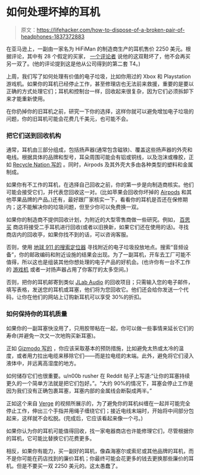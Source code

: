 # 如何处理坏掉的耳机

> 原文：<https://lifehacker.com/how-to-dispose-of-a-broken-pair-of-headphones-1837372883>

在亚马逊上，一副由一家名为 HiFiMan 的制造商生产的耳机售价 2250 美元。根据评论，其中有 28 个假定的买家， [一个评论者](https://www.amazon.com/product-reviews/B00Y9XT3SE/ref=cm_cr_arp_d_viewpnt_rgt?_encoding=UTF8&asc_campaign=InlineText&asc_refurl=https://lifehacker.com/how-to-dispose-of-a-broken-pair-of-headphones-1837372883&asc_source=&filterByStar=critical&pageNumber=1&showViewpoints=1&tag=kinjalifehackerlink-20) 说他的这双鞋坏了，他不会再买另一双了。(他的评论提到这是他从公司得到的第二套 T4。)



上周，我们写了如何处理有价值的电子垃圾，比如你用过的 Xbox 和 Playstation 游戏机。如果你的耳机已经停止工作，甚至修理店也无法前来救援，重要的是要以正确的方式处理它们；耳机和控制台一样，回收起来很复杂，因为它们必须拆卸下来才能重新使用。

在你扔掉你的旧耳机之前，研究一下你的选择，这样你就可以避免增加电子垃圾的问题，你的旧耳机可能会花费几千美元，也可能不会。

### 把它们送到回收机构

通常，耳机由三部分组成，包括扬声器(通常包含磁铁)、覆盖这些扬声器的外壳和电线。根据具体的品牌和型号，耳朵周围可能会有铝或铜线，以及泡沫或橡胶，正如 [Recycle Nation 写的](https://recyclenation.com/2014/09/recycle-headphones/) 。同时，Airpods 及其外壳大多由各种类型的塑料和金属制成。

如果你有不工作的耳机，在选择自己回收之前，你的第一步是向制造商核实。他们可能会接受它们，并代表您回收这一对。(比如苹果会回收你坏掉的 [Airpods](https://lifehacker.com/how-to-recycle-your-airpods-1833579320) 和其他苹果品牌的产品。)还有，最好跟厂家核实一下，看看你的耳机是否还在保修期内；这不能解决你的垃圾问题，但至少你可以免费换一双。

如果你的制造商不提供回收计划，为附近的大型零售商做一些研究。例如， [百思买](https://www.bestbuy.com/site/services/recycling/pcmcat149900050025.c?id=pcmcat149900050025) 商店将接受二手耳机进行回收(或者以旧换新，如果它们还在使用的话)。寻找商店内的回收亭，如果你找不到的话，可以咨询客服。

否则，使用 [地球 911 的搜索定位器](https://search.earth911.com/) 寻找附近的电子垃圾投放地点。搜索“音频设备”，你的邮政编码和附近设施的结果会出现。为了一副耳机，开车去工厂可能不值得，所以这也是组装其他你想处理的电子产品的好机会。(也许你有一台不工作的 [游戏机](https://lifehacker.com/dont-throw-your-old-xbox-or-playstation-in-the-trash-1837306676) 或者一对扬声器占用了你客厅的太多空间。)

否则，把你的耳机邮寄到类似 [JLab Audio](https://www.jlabaudio.com/pages/recycling) 的回收项目；只需输入您的电子邮件，填写表格，发送您的耳机或耳塞，他们将为您回收它。他们还会给你发送一个代码，让你在他们的网站上订购新耳机可以享受 30%的折扣。

### 如何保持你的耳机质量

如果你的一副耳塞快没用了，只用胶带粘在一起，你可以做一些事情来延长它们的寿命(并避免一次又一次地购买新耳塞)。

正如 [Gizmodo 写的](https://gizmodo.com/how-to-take-care-of-your-headphones-the-right-way-1677715501) ，你应该采取基本的预防措施，比如避免太热或太冷的温度，或者用力拉出电缆来移除它们——而是拉电缆的末端。此外，避免将它们浸入液体中，并远离高湿度的地方。

如何储存它们也很重要。u/n00b rusher 在 Reddit 帖子上写道:“让你的耳塞持续更久的一个简单方法就是把它们包好。”。“大约 90%的情况下，耳塞会停止工作是因为我们没有正确包裹耳塞，耳塞内部的金属线会断裂成两半。”

正如这个来自 [Verge](https://www.theverge.com/2016/3/2/11145832/pro-tip-best-way-headphone-wrap-tangle) 的视频所展示的，为了避免你的耳机纠缠在一起并可能完全停止工作，伸出三个手指并用绳子缠绕它们；接近电线末端时，开始将中间部分包起来，这样就不会松脱。(完成后，它应该看起来像一个弓。)

如果你认为你的耳机可能值得回收，找一家电器商店也许能修理它们，尽管根据你的耳机，它可能比替换它们花费更多。

相反，如果你有能力，买一副好的耳机，像森海塞尔或索尼或其他品牌的耳机，而不是你可能在药店找到的廉价耳机；你最终可能会花更多的钱去更换那些廉价的耳机。但是不要买一双 2250 美元的。这太愚蠢了。